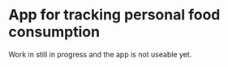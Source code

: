 # App for tracking personal food consumption

Work in still in progress and the app is not useable yet.
